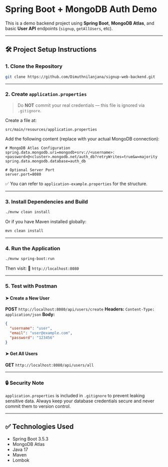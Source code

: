 


# Spring Boot + MongoDB Auth Demo

This is a demo backend project using **Spring Boot**, **MongoDB Atlas**, and basic **User API** endpoints (`signup`, `getAllUsers`, etc).

---

## 🛠️ Project Setup Instructions

### 1. Clone the Repository

```bash
git clone https://github.com/Dimuthnilanjana/signup-web-backend.git
````

---

### 2. Create `application.properties`

> Do **NOT** commit your real credentials — this file is ignored via `.gitignore`.

Create a file at:

```
src/main/resources/application.properties
```

Add the following content (replace with your actual MongoDB connection):

```properties
# MongoDB Atlas Configuration
spring.data.mongodb.uri=mongodb+srv://<username>:<password>@<cluster>.mongodb.net/auth_db?retryWrites=true&w=majority
spring.data.mongodb.database=auth_db

# Optional Server Port
server.port=8080
```

✅ You can refer to `application-example.properties` for the structure.

---

### 3. Install Dependencies and Build

```bash
./mvnw clean install
```

Or if you have Maven installed globally:

```bash
mvn clean install
```

---

### 4. Run the Application

```bash
./mvnw spring-boot:run
```

Then visit:
📍 `http://localhost:8080`

---

### 5. Test with Postman

#### ➤ Create a New User

**POST** `http://localhost:8080/api/users/create`
**Headers:** `Content-Type: application/json`
**Body:**

```json
{
  "username": "user",
  "email": "user@example.com",
  "password": "123456"
}
```

#### ➤ Get All Users

**GET** `http://localhost:8080/api/users/all`

---

### 🔒 Security Note

`application.properties` is included in `.gitignore` to prevent leaking sensitive data.
Always keep your database credentials secure and never commit them to version control.

---

## ✅ Technologies Used

* Spring Boot 3.5.3
* MongoDB Atlas
* Java 17
* Maven
* Lombok

```

